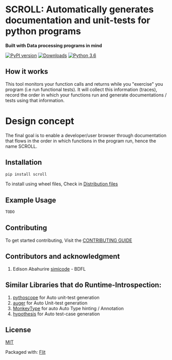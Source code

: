 SCROLL: Automatically generates documentation and unit-tests for python programs
=======
**Built with Data processing programs in mind**


[![PyPI version](https://badge.fury.io/py/scroll.svg)](https://badge.fury.io/py/scroll)
[![Downloads](https://pepy.tech/badge/scroll)](https://pepy.tech/project/scroll)
[![Python 3.6](https://img.shields.io/badge/python-3.6-blue.svg)](https://www.python.org/downloads/release/python-360/)


## How it works
This tool monitors your function calls and returns while you "exercise" you program (i.e run functional tests).
It will collect this information (traces), record the order in which your functions run and generate documentations / tests using that information.


# Design concept
The final goal is to enable a developer/user browser through documentation that flows
in the order in which functions in the program run, hence the name SCROLL.


## Installation

```bash
pip install scroll
```

To install using wheel files, Check in [Distribution files](./dist)


## Example Usage

```python
TODO     
```

## Contributing

To get started contributing, Visit the [CONTRIBUTING GUIDE](./CONTRIBUTING.MD)


## Contributors and acknowledgment

1. Edison Abahurire [simicode](https://github.com/SimiCode) - BDFL


## Similar Libraries that do Runtime-Introspection:
1. [pythoscope](https://github.com/mkwiatkowski/pythoscope) for Auto unit-test generation
2. [auger](https://github.com/laffra/auger) for Auto Unit-test generation
3. [MonkeyType](https://github.com/Instagram/MonkeyType) for auto Auto Type hinting /  Annotation
4. [hypothesis](https://hypothesis.readthedocs.io/en/latest/index.html) for Auto test-case generation


## License

[MIT](https://choosealicense.com/licenses/mit/)


Packaged with: [Flit](https://buildmedia.readthedocs.org/media/pdf/flit/latest/flit.pdf)
